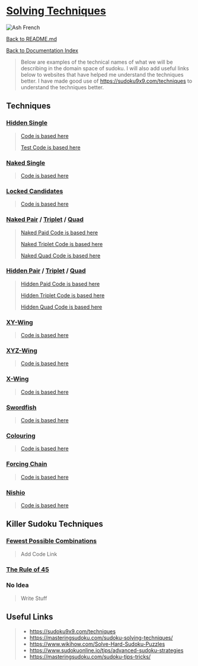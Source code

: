 # [Solving Techniques](https://en.wikipedia.org/wiki/Glossary_of_Sudoku)

![Ash French](./images/favicon/favicon.ico)

[Back to README.md](../README.md)

[Back to Documentation Index](./README.md)

> Below are examples of the technical names of what we will be describing in the domain space of sudoku.
> I will also add useful links below to websites that have helped me understand the techniques better.
> I have made good use of https://sudoku9x9.com/techniques to understand the techniques better.

## Techniques

### [Hidden Single][1]
> [Code is based here](../sudoku-solver/src/main/kotlin/org/ash/french/killer/sudoku/solvers/implementation/HiddenSingle.kt)
> 
> [Test Code is based here](../sudoku-solver/src/test/kotlin/org/ash/french/killer/sudoku/solvers/implementation/HiddenSingleTest.kt)

### [Naked Single][2]
> [Code is based here](../sudoku-solver/src/main/kotlin/org/ash/french/killer/sudoku/solvers/implementation/NakedSingle.kt)

### [Locked Candidates][3]
> [Code is based here](../sudoku-solver/src/main/kotlin/org/ash/french/killer/sudoku/solvers/implementation/LockedCandidates.kt)

### [Naked Pair][4] / [Triplet][13] / [Quad][14]
> [Naked Paid Code is based here](../sudoku-solver/src/main/kotlin/org/ash/french/killer/sudoku/solvers/implementation/NakedPair.kt)
>
> [Naked Triplet Code is based here](../sudoku-solver/src/main/kotlin/org/ash/french/killer/sudoku/solvers/implementation/NakedTriplet.kt)
>
> [Naked Quad Code is based here](../sudoku-solver/src/main/kotlin/org/ash/french/killer/sudoku/solvers/implementation/NakedQuad.kt)

### [Hidden Pair][5] / [Triplet][15] / [Quad][16]
> [Hidden Paid Code is based here](../sudoku-solver/src/main/kotlin/org/ash/french/killer/sudoku/solvers/implementation/HiddenPair.kt)
>
> [Hidden Triplet Code is based here](../sudoku-solver/src/main/kotlin/org/ash/french/killer/sudoku/solvers/implementation/HiddenTriplet.kt)
>
> [Hidden Quad Code is based here](../sudoku-solver/src/main/kotlin/org/ash/french/killer/sudoku/solvers/implementation/HiddenQuad.kt)

### [XY-Wing][6]
> [Code is based here](../sudoku-solver/src/main/kotlin/org/ash/french/killer/sudoku/solvers/implementation/XYWing.kt)

### [XYZ-Wing][7]
> [Code is based here](../sudoku-solver/src/main/kotlin/org/ash/french/killer/sudoku/solvers/implementation/XYZWing.kt)

### [X-Wing][8]
> [Code is based here](../sudoku-solver/src/main/kotlin/org/ash/french/killer/sudoku/solvers/implementation/XWing.kt)

### [Swordfish][9]
> [Code is based here](../sudoku-solver/src/main/kotlin/org/ash/french/killer/sudoku/solvers/implementation/Swordfish.kt)

### [Colouring][10]
> [Code is based here](../sudoku-solver/src/main/kotlin/org/ash/french/killer/sudoku/solvers/implementation/Colouring.kt)

### [Forcing Chain][11]
> [Code is based here](../sudoku-solver/src/main/kotlin/org/ash/french/killer/sudoku/solvers/implementation/ForcingChain.kt)

### [Nishio][12]
> [Code is based here](../sudoku-solver/src/main/kotlin/org/ash/french/killer/sudoku/solvers/implementation/Nishio.kt)

## Killer Sudoku Techniques
### [Fewest Possible Combinations][17]
> Add Code Link

### [The Rule of 45][18]


### No Idea
> Write Stuff

## Useful Links

> * https://sudoku9x9.com/techniques
> * https://masteringsudoku.com/sudoku-solving-techniques/
> * https://www.wikihow.com/Solve-Hard-Sudoku-Puzzles
> * https://www.sudokuonline.io/tips/advanced-sudoku-strategies
> * https://masteringsudoku.com/sudoku-tips-tricks/

[1]: https://sudoku9x9.com/techniques/hiddensingle/
[2]: https://sudoku9x9.com/techniques/nakedsingle/
[3]: https://sudoku9x9.com/techniques/lockedcandidates/
[4]: https://sudoku9x9.com/techniques/nakedpair
[5]: https://sudoku9x9.com/techniques/hiddenpair/   
[6]: https://sudoku9x9.com/techniques/xywing/
[7]: https://sudoku9x9.com/techniques/xyzwing/
[8]: https://sudoku9x9.com/techniques/xwing/
[9]: https://sudoku9x9.com/techniques/swordfish/
[10]: https://sudoku9x9.com/techniques/coloring/
[11]: https://sudoku9x9.com/techniques/forcingchain/
[12]: https://sudoku9x9.com/techniques/nishio/
[13]: https://sudoku9x9.com/techniques/nakedtriplet/
[14]: https://sudoku9x9.com/techniques/nakedquad/
[15]: https://sudoku9x9.com/techniques/hiddentriplet/
[16]: https://sudoku9x9.com/techniques/hiddenquad/
[17]: https://en.wikipedia.org/wiki/Killer_sudoku#Fewest_possible_combinations
[18]:https://en.wikipedia.org/wiki/Killer_sudoku#The_Rule_of_45
